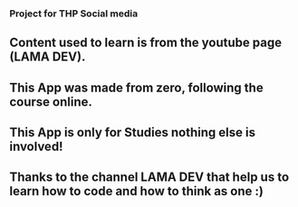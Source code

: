 ### Project for THP Social media
## Content used to learn is from the youtube page (LAMA DEV).
## This App was made from zero, following the course online.
## This App is only for Studies nothing else is involved!
## Thanks to the channel LAMA DEV that help us to learn how to code and how to think as one :)
